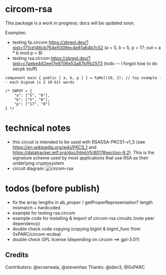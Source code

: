 # circom-rsa

This package is a work in progress; docs will be updated soon.

Examples:
- testing fp.circom https://zkrepl.dev/?gist=171ce146cb764e5009ec4e81a64b7c52 (a = 5, b = 5, p = 17; out = a * b mod p = 8)
- testing rsa.circom https://zkrepl.dev/?gist=c7aebe4d2ee17e9706e53a87b1fb2573 (todo -- i forgot how to do secpk stuff)

```
component main { public [ a, b, p ] } = FpMul(10, 2); // toy example -- each bignum is 2 10-bit words

/* INPUT = {
    "a": ["5", "0"],
    "b": ["5", "0"],
    "p": ["17", "0"]
} */
```

# technical notes
- this circuit is intended to be used with RSASSA-PKCS1-v1_5 (see https://en.wikipedia.org/wiki/PKCS_1 and https://datatracker.ietf.org/doc/html/rfc8017#section-9.2). This is the signature scheme used by most applications that use RSA as their underlying cryptosystem
- circuit diagram: 
![circom-rsa](https://user-images.githubusercontent.com/1988030/217059345-9ed95a1c-c766-455f-9032-c846f1759030.png)


# todos (before publish)
- fix the array lengths in ab_proper / getProperRepresentation? length mismatch + hardcoded
- example for testing rsa.circom
- example code for installing & import of circom-rsa circuits (note peer dependency)
- double check code copying (copying bigint & bigint_func from 0xPARC/circom-ecdsa)
- double check GPL license (depending on circom ==> gpl-3.0?)

## Credits
Contributors: @ecnerwala, @stevenhao
Thanks: @iden3, @0xPARC
